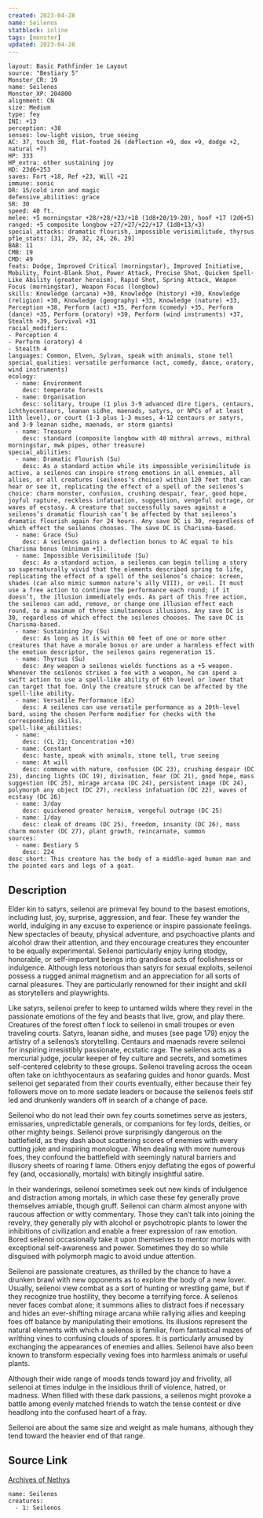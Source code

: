 ```yaml
---
created: 2023-04-28
name: Seilenos
statblock: inline
tags: [monster]
updated: 2023-04-28
---
```

```statblock
layout: Basic Pathfinder 1e Layout
source: "Bestiary 5"
Monster_CR: 19
name: Seilenos
Monster_XP: 204800
alignment: CN
size: Medium
type: fey
INI: +13
perception: +38
senses: low-light vision, true seeing
AC: 37, touch 30, flat-footed 26 (deflection +9, dex +9, dodge +2, natural +7)
HP: 333
HP_extra: other sustaining joy
HD: 23d6+253
saves: Fort +18, Ref +23, Will +21
immune: sonic
DR: 15/cold iron and magic
defensive_abilities: grace
SR: 30
speed: 40 ft.
melee: +5 morningstar +28/+28/+23/+18 (1d8+20/19-20), hoof +17 (2d6+5)
ranged: +5 composite longbow +27/+27/+22/+17 (1d8+13/×3)
special_attacks: dramatic flourish, impossible verisimilitude, thyrsus
pf1e_stats: [31, 29, 32, 24, 26, 29]
BAB: 11
CMB: 19
CMD: 49
feats: Dodge, Improved Critical (morningstar), Improved Initiative, Mobility, Point-Blank Shot, Power Attack, Precise Shot, Quicken Spell-Like Ability (greater heroism), Rapid Shot, Spring Attack, Weapon Focus (morningstar), Weapon Focus (longbow)
skills: Knowledge (arcana) +30, Knowledge (history) +30, Knowledge (religion) +30, Knowledge (geography) +33, Knowledge (nature) +33, Perception +38, Perform (act) +35, Perform (comedy) +35, Perform (dance) +35, Perform (oratory) +39, Perform (wind instruments) +37, Stealth +39, Survival +31
racial_modifiers:
- Perception 4
- Perform (oratory) 4
- Stealth 4
languages: Common, Elven, Sylvan, speak with animals, stone tell
special_qualities: versatile performance (act, comedy, dance, oratory, wind instruments)
ecology:
  - name: Environment
    desc: temperate forests
  - name: Organisation
    desc: solitary, troupe (1 plus 3-9 advanced dire tigers, centaurs, ichthyocentaurs, leanan sidhe, maenads, satyrs, or NPCs of at least 11th level), or court (1-3 plus 1-3 muses, 4-12 centaurs or satyrs, and 3-9 leanan sidhe, maenads, or storm giants)
  - name: Treasure
    desc: standard (composite longbow with 40 mithral arrows, mithral morningstar, mwk pipes, other treasure)
special_abilities:
  - name: Dramatic Flourish (Su)
    desc: As a standard action while its impossible verisimilitude is active, a seilenos can inspire strong emotions in all enemies, all allies, or all creatures (seilenos’s choice) within 120 feet that can hear or see it, replicating the effect of a spell of the seilenos’s choice: charm monster, confusion, crushing despair, fear, good hope, joyful rapture, reckless infatuation, suggestion, vengeful outrage, or waves of ecstasy. A creature that successfully saves against a seilenos’s dramatic flourish can’t be affected by that seilenos’s dramatic flourish again for 24 hours. Any save DC is 30, regardless of which effect the seilenos chooses. The save DC is Charisma-based.
  - name: Grace (Su)
    desc: A seilenos gains a deflection bonus to AC equal to his Charisma bonus (minimum +1).
  - name: Impossible Verisimilitude (Su)
    desc: As a standard action, a seilenos can begin telling a story so supernaturally vivid that the elements described spring to life, replicating the effect of a spell of the seilenos’s choice: screen, shades (can also mimic summon nature’s ally VIII), or veil. It must use a free action to continue the performance each round; if it doesn’t, the illusion immediately ends. As part of this free action, the seilenos can add, remove, or change one illusion effect each round, to a maximum of three simultaneous illusions. Any save DC is 30, regardless of which effect the seilenos chooses. The save DC is Charisma-based.
  - name: Sustaining Joy (Su)
    desc: As long as it is within 60 feet of one or more other creatures that have a morale bonus or are under a harmless effect with the emotion descriptor, the seilenos gains regeneration 15.
  - name: Thyrsus (Su)
    desc: Any weapon a seilenos wields functions as a +5 weapon. Whenever the seilenos strikes a foe with a weapon, he can spend a swift action to use a spell-like ability of 6th level or lower that can target that foe. Only the creature struck can be affected by the spell-like ability.
  - name: Versatile Performance (Ex)
    desc: A seilenos can use versatile performance as a 20th-level bard, using the chosen Perform modifier for checks with the corresponding skills.
spell-like_abilities:
  - name:
    desc: (CL 21; Concentration +30)
  - name: Constant
    desc: haste, speak with animals, stone tell, true seeing
  - name: At will
    desc: commune with nature, confusion (DC 23), crushing despair (DC 23), dancing lights (DC 19), divination, fear (DC 21), good hope, mass suggestion (DC 25), mirage arcana (DC 24), persistent image (DC 24), polymorph any object (DC 27), reckless infatuation (DC 22), waves of ecstasy (DC 26)
  - name: 3/day
    desc: quickened greater heroism, vengeful outrage (DC 25)
  - name: 1/day
    desc: cloak of dreams (DC 25), freedom, insanity (DC 26), mass charm monster (DC 27), plant growth, reincarnate, summon
sources:
  - name: Bestiary 5
    desc: 224
desc_short: This creature has the body of a middle-aged human man and the pointed ears and legs of a goat.
```
## Description
Elder kin to satyrs, seilenoi are primeval fey bound to the basest emotions, including lust, joy, surprise, aggression, and fear. These fey wander the world, indulging in any excuse to experience or inspire passionate feelings. New spectacles of beauty, physical adventure, and psychoactive plants and alcohol draw their attention, and they encourage creatures they encounter to be equally experimental. Seilenoi particularly enjoy luring stodgy, honorable, or self-important beings into grandiose acts of foolishness or indulgence. Although less notorious than satyrs for sexual exploits, seilenoi possess a rugged animal magnetism and an appreciation for all sorts of carnal pleasures. They are particularly renowned for their insight and skill as storytellers and playwrights.

 Like satyrs, seilenoi prefer to keep to untamed wilds where they revel in the passionate emotions of the fey and beasts that live, grow, and play there. Creatures of the forest often f lock to seilenoi in small troupes or even traveling courts. Satyrs, leanan sidhe, and muses (see page 179) enjoy the artistry of a seilenos’s storytelling. Centaurs and maenads revere seilenoi for inspiring irresistibly passionate, ecstatic rage. The seilenos acts as a mercurial judge, jocular keeper of fey culture and secrets, and sometimes self-centered celebrity to these groups. Seilenoi traveling across the ocean often take on ichthyocentaurs as seafaring guides and honor guards. Most seilenoi get separated from their courts eventually, either because their fey followers move on to more sedate leaders or because the seilenos feels stif led and drunkenly wanders off in search of a change of pace.

 Seilenoi who do not lead their own fey courts sometimes serve as jesters, emissaries, unpredictable generals, or companions for fey lords, deities, or other mighty beings. Seilenoi prove surprisingly dangerous on the battlefield, as they dash about scattering scores of enemies with every cutting joke and inspiring monologue. When dealing with more numerous foes, they confound the battlefield with seemingly natural barriers and illusory sheets of roaring f lame. Others enjoy deflating the egos of powerful fey (and, occasionally, mortals) with bitingly insightful satire.

 In their wanderings, seilenoi sometimes seek out new kinds of indulgence and distraction among mortals, in which case these fey generally prove themselves amiable, though gruff. Seilenoi can charm almost anyone with raucous affection or witty commentary. Those they can’t talk into joining the revelry, they generally ply with alcohol or psychotropic plants to lower the inhibitions of civilization and enable a freer expression of raw emotion. Bored seilenoi occasionally take it upon themselves to mentor mortals with exceptional self-awareness and power. Sometimes they do so while disguised with polymorph magic to avoid undue attention.

 Seilenoi are passionate creatures, as thrilled by the chance to have a drunken brawl with new opponents as to explore the body of a new lover. Usually, seilenoi view combat as a sort of hunting or wrestling game, but if they recognize true hostility, they become a terrifying force. A seilenos never faces combat alone; it summons allies to distract foes if necessary and hides an ever-shifting mirage arcana while rallying allies and keeping foes off balance by manipulating their emotions. Its illusions represent the natural elements with which a seilenos is familiar, from fantastical mazes of writhing vines to confusing clouds of spores. It is particularly amused by exchanging the appearances of enemies and allies. Seilenoi have also been known to transform especially vexing foes into harmless animals or useful plants.

 Although their wide range of moods tends toward joy and frivolity, all seilenoi at times indulge in the insidious thrill of violence, hatred, or madness. When filled with these dark passions, a seilenos might provoke a battle among evenly matched friends to watch the tense contest or dive headlong into the confused heart of a fray.

 Seilenoi are about the same size and weight as male humans, although they tend toward the heavier end of that range.
## Source Link
[Archives of Nethys](https://aonprd.com/MonsterDisplay.aspx?ItemName=Seilenos)
```encounter-table
name: Seilenos
creatures:
  - 1: Seilenos
```
